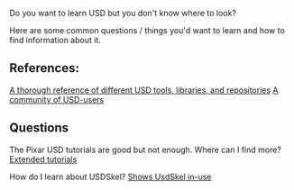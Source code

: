 Do you want to learn USD but you don't know where to look?

Here are some common questions / things you'd want to learn and how to find information about it.

## References:
[A thorough reference of different USD tools, libraries, and repositories](https://github.com/vfxpro99/usd-resources)
[A community of USD-users](https://groups.google.com/forum/#!forum/usd-interest)


## Questions
The Pixar USD tutorials are good but not enough. Where can I find more?
[Extended tutorials](https://github.com/AnimalLogic/AL_USDMaya/tree/master/tutorials)

How do I learn about USDSkel?
[Shows UsdSkel in-use](https://github.com/meshula/usdskelutil)
